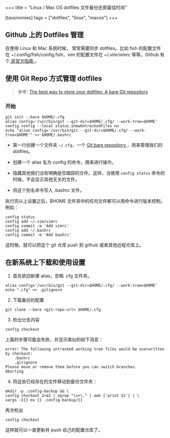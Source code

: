 +++
title = "Linux / Mac OS dotfiles 文件备份还原最佳时间"

[taxonomies]
tags = ["dotfiles", "linux", "macos"]
+++

## Github 上的 Dotfiles 管理

在使用 Linux 和 Mac 系统时候， 常常需要同步 dotfiles。比如 fish 的配置文件在 ~/.config/fish/config.fish，vim 的配置文件在 ~/.vim/vimrc 等等。Github 有个[ 非官方指南 ](https://dotfiles.github.io)。

## 使用 Git Repo 方式管理 dotfiles

> 参考: [The best way to store your dotfiles: A bare Git repository](https://www.atlassian.com/git/tutorials/dotfiles)

### 开始

```shell
git init --bare $HOME/.cfg
alias config='/usr/bin/git --git-dir=$HOME/.cfg/ --work-tree=$HOME'
config config --local status.showUntrackedFiles no
echo "alias config='/usr/bin/git --git-dir=$HOME/.cfg/ --work-tree=$HOME'" >> $HOME/.bashrc
```

- 第一行创建一个文件夹 `~/.cfg`，一个 [ Git bare repository ](http://www.saintsjd.com/2011/01/what-is-a-bare-git-repository/)，用来管理我们的 dotfiles。

- 创建一个 alias 名为 config 的命令，用来进行操作。

- 隐藏其他我们没有明确是否跟踪的文件。这样，当使用 `config status` 命令的时候，不会显示其他无关的文件。

- 将这个别名命令写入 .bashrc 文件。

执行完以上设置之后，$HOME 文件夹中的任何文件都可以用命令进行版本控制。例如：

```shell
config status
config add ~/.vim/vimrc
config commit -m 'Add vimrc'
config add ~/.bashrc
config commit -m 'Add bashrc'
```

这时候，就可以把这个 git 仓库 push 到 github 或者其他远程仓库上。

##  在新系统上下载和使用设置

1. 首先依旧新建 alias，忽略 .cfg 文件夹。

```shell
alias config='/usr/bin/git --git-dir=$HOME/.cfg/ --work-tree=$HOME'
echo ".cfg" >> .gitignore
```

2. 下载备份的配置

```shell
git clone --bare <git-repo-url> $HOME/.cfg
```

3. 检出分支内容

```shell
config checkout
```

上面的步骤可能会失败，并显示类似的如下消息：

```shell
error: The following untracked working tree files would be overwritten by checkout:
    .bashrc
    .gitignore
Please move or remove them before you can switch branches.
Aborting
```

4. 将这些已经存在的文件移动到备份文件夹：

```shell
mkdir -p .config-backup && \
config checkout 2>&1 | egrep "\s+\." | awk {'print $1'} | \
xargs -I{} mv {} .config-backup/{}
```

再次检出

```shell
config checkout
```

这样就可以一直更新并 push 自己的配置仓库了。

